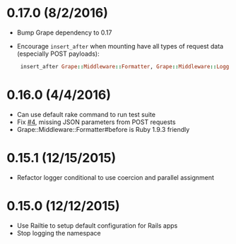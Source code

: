 0.17.0 (8/2/2016)
==================

* Bump Grape dependency to 0.17
* Encourage `insert_after` when mounting have all types of request data (especially POST payloads):

  ```ruby    
   insert_after Grape::Middleware::Formatter, Grape::Middleware::Logger
  ```

0.16.0 (4/4/2016)
==================

* Can use default rake command to run test suite
* Fix [#4](https://github.com/ridiculous/grape-middleware-logger/issues/4), missing JSON parameters from POST requests
* Grape::Middleware::Formatter#before is Ruby 1.9.3 friendly

0.15.1 (12/15/2015)
==================

* Refactor logger conditional to use coercion and parallel assignment


0.15.0 (12/12/2015)
==================

* Use Railtie to setup default configuration for Rails apps
* Stop logging the namespace
